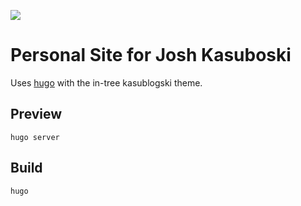 ![](https://github.com/kasuboski/personal-site/workflows/github%20pages/badge.svg)
# Personal Site for Josh Kasuboski

Uses [hugo](https://gohugo.io) with the in-tree kasublogski theme.

## Preview
`hugo server`

## Build
`hugo`